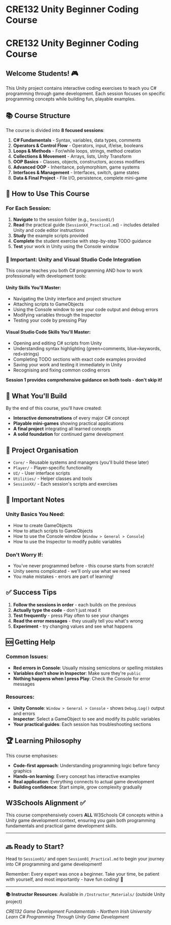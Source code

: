 # CRE132 Unity Beginner Coding Course

# CRE132 Unity Beginner Coding Course

## Welcome Students! 🎮

This Unity project contains interactive coding exercises to teach you C# programming through game development. Each session focuses on specific programming concepts while building fun, playable examples.

## 📚 **Course Structure**

The course is divided into **8 focused sessions**:

1. **C# Fundamentals** - Syntax, variables, data types, comments
2. **Operators & Control Flow** - Operators, input, if/else, booleans  
3. **Loops & Methods** - For/while loops, strings, method creation
4. **Collections & Movement** - Arrays, lists, Unity Transform
5. **OOP Basics** - Classes, objects, constructors, access modifiers
6. **Advanced OOP** - Inheritance, polymorphism, game systems  
7. **Interfaces & Management** - Interfaces, switch, game states
8. **Data & Final Project** - File I/O, persistence, complete mini-game

## 🎯 **How to Use This Course**

### **For Each Session:**
1. **Navigate** to the session folder (e.g., `Session01/`)
2. **Read** the practical guide (`SessionXX_Practical.md`) - includes detailed Unity and code editor instructions
3. **Study** the example scripts provided
4. **Complete** the student exercise with step-by-step TODO guidance
5. **Test** your work in Unity using the Console window

### **🔑 Important: Unity and Visual Studio Code Integration**
This course teaches you both C# programming AND how to work professionally with development tools:

#### **Unity Skills You'll Master:**
- Navigating the Unity interface and project structure
- Attaching scripts to GameObjects
- Using the Console window to see your code output and debug errors
- Modifying variables through the Inspector
- Testing your code by pressing Play

#### **Visual Studio Code Skills You'll Master:**  
- Opening and editing C# scripts from Unity
- Understanding syntax highlighting (green=comments, blue=keywords, red=strings)
- Completing TODO sections with exact code examples provided
- Saving your work and testing it immediately in Unity
- Recognising and fixing common coding errors

**Session 1 provides comprehensive guidance on both tools - don't skip it!**

## 🚀 **What You'll Build**

By the end of this course, you'll have created:
- **Interactive demonstrations** of every major C# concept
- **Playable mini-games** showing practical applications
- **A final project** integrating all learned concepts
- **A solid foundation** for continued game development

## 📁 **Project Organisation**

- `Core/` - Reusable systems and managers (you'll build these later)
- `Player/` - Player-specific functionality
- `UI/` - User interface scripts
- `Utilities/` - Helper classes and tools
- `SessionXX/` - Each session's scripts and exercises

## 🔧 **Important Notes**

### **Unity Basics You Need:**
- How to create GameObjects
- How to attach scripts to GameObjects  
- How to use the Console window (`Window > General > Console`)
- How to use the Inspector to modify public variables

### **Don't Worry If:**
- You've never programmed before - this course starts from scratch!
- Unity seems complicated - we'll only use what we need
- You make mistakes - errors are part of learning!

## ✅ **Success Tips**

1. **Follow the sessions in order** - each builds on the previous
2. **Actually type the code** - don't just read it
3. **Test frequently** - press Play often to see your changes
4. **Read the error messages** - they usually tell you what's wrong
5. **Experiment** - try changing values and see what happens

## 🆘 **Getting Help**

### **Common Issues:**
- **Red errors in Console**: Usually missing semicolons or spelling mistakes
- **Variables don't show in Inspector**: Make sure they're `public`
- **Nothing happens when I press Play**: Check the Console for error messages

### **Resources:**
- **Unity Console**: `Window > General > Console` - shows `Debug.Log()` output and errors
- **Inspector**: Select a GameObject to see and modify its public variables
- **Your practical guides**: Each session has troubleshooting sections

## 🏆 **Learning Philosophy**

This course emphasises:
- **Code-first approach**: Understanding programming logic before fancy graphics
- **Hands-on learning**: Every concept has interactive examples
- **Real application**: Everything connects to actual game development
- **Building confidence**: Start simple, grow complexity gradually

## W3Schools Alignment ✅

This course comprehensively covers **ALL** W3Schools C# concepts within a Unity game development context, ensuring you gain both programming fundamentals and practical game development skills.

---

## 🔜 **Ready to Start?**

Head to `Session01/` and open `Session01_Practical.md` to begin your journey into C# programming and game development!

Remember: Every expert was once a beginner. Take your time, be patient with yourself, and most importantly - have fun coding! 🎉

---

**📚 Instructor Resources**: Available in `/Instructor_Materials/` (outside Unity project)

*CRE132 Game Development Fundamentals - Northern Irish University*  
*Learn C# Programming Through Unity Game Development*
